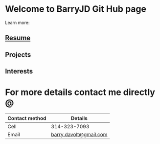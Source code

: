 # Welcome to BarryJD Git Hub page

Learn more:  

## [Resume](https://www.linkedin.com/in/barry-davolt-4472a04/0)

## Projects 

## Interests


# For more details contact me directly @
Contact method | Details
------------ | -------------
Cell | 314-323-7093
Email | barry.davolt@gmail.com

